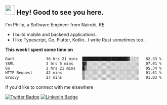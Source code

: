 <h2><img src="https://slackmojis.com/emojis/3643-cool-doge/download" width="30"/> Hey! Good to see you here.</h2>

<p>I'm Philip, a Software Engineer from Nairobi, KE. 

- I build mobile and backend applications.
- I like Typescript, Go, Flutter, Kotlin.. I write Rust sometimes too..</p>

**This week I spent some time on**
<!--START_SECTION:waka-->

```txt
Dart              36 hrs 21 mins  ████████████████████▓░░░░   82.33 %
YAML              3 hrs 5 mins    █▓░░░░░░░░░░░░░░░░░░░░░░░   07.01 %
Go                2 hrs 21 mins   █▒░░░░░░░░░░░░░░░░░░░░░░░   05.34 %
HTTP Request      42 mins         ▒░░░░░░░░░░░░░░░░░░░░░░░░   01.61 %
Groovy            27 mins         ▒░░░░░░░░░░░░░░░░░░░░░░░░   01.03 %
```

<!--END_SECTION:waka-->

If you'd like to connect with me elsewhere

[![Twitter Badge](https://img.shields.io/badge/-Twitter-1ca0f1?style=flat-square&labelColor=1ca0f1&logo=twitter&logoColor=white&link=https://twitter.com/_diogorodrigues)](https://twitter.com/kimathiphil)  [![Linkedin Badge](https://img.shields.io/badge/-LinkedIn-blue?style=flat-square&logo=Linkedin&logoColor=white&link=https://www.linkedin.com/in/philip-kimathi-2604a9114/)](https://www.linkedin.com/in/philip-kimathi-2604a9114/)
